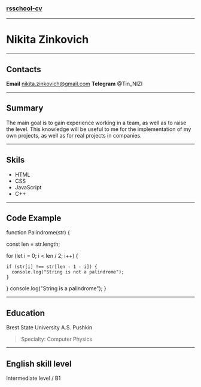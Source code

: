 ### [rsschool-cv](https://NikitaZink.github.io/rsschool-cv/ "HTML code")

---

# Nikita Zinkovich

---

## Contacts

**Email** nikita.zinkovich@gmail.com
**Telegram** @Tin_NIZI

---

## Summary

The main goal is to gain experience working in a team, as well as to raise the level. This knowledge will be useful to me for the implementation of my own projects, as well as for real projects in companies.

---

## Skils

- HTML
- CSS
- JavaScript
- C++

---

## Code Example

function Palindrome(str) {

const len = str.length;

for (let i = 0; i < len / 2; i++) {

    if (str[i] !== str[len - 1 - i]) {
      console.log("String is not a palindrome");
    }

}
console.log("String is a palindrome");
}

---

## Education

Brest State University A.S. Pushkin

> Specialty: Computer Physics

---

## English skill level

Intermediate level / B1
